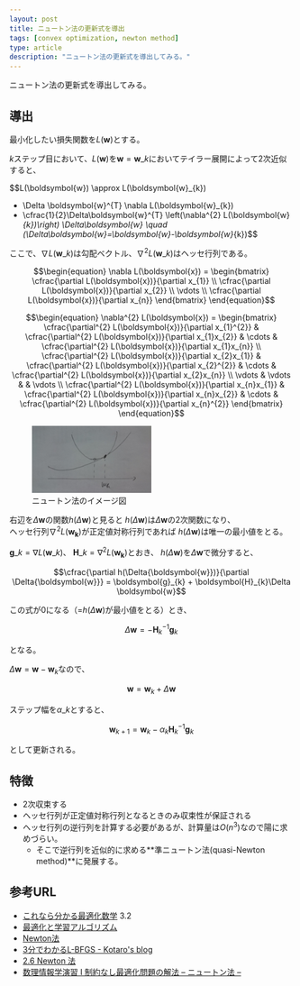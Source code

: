 ```yaml
---
layout: post
title: ニュートン法の更新式を導出
tags: [convex optimization, newton method]
type: article
description: "ニュートン法の更新式を導出してみる。"
---
```


ニュートン法の更新式を導出してみる。

<!-- more -->

## 導出

最小化したい損失関数を$L(\boldsymbol{w})$とする。

$k$ステップ目において、$L(\boldsymbol{w})$を$\boldsymbol{w}=\boldsymbol{w}\_{k}$においてテイラー展開によって2次近似すると、

$$L(\boldsymbol{w}) \approx
  L(\boldsymbol{w}_{k})
  + \Delta \boldsymbol{w}^{T} \nabla L(\boldsymbol{w}_{k})
  + \cfrac{1}{2}\Delta\boldsymbol{w}^{T} \left(\nabla^{2} L(\boldsymbol{w}_{k})\right) \Delta\boldsymbol{w} \quad (\Delta\boldsymbol{w}=\boldsymbol{w}-\boldsymbol{w}_{k})$$

ここで、$\nabla L(\boldsymbol{w}\_{k})$は勾配ベクトル、$\nabla^{2} L(\boldsymbol{w}\_{k})$はヘッセ行列である。

$$\begin{equation}
\nabla L(\boldsymbol{x}) =
\begin{bmatrix}
\cfrac{\partial L(\boldsymbol{x})}{\partial x_{1}} \\
\cfrac{\partial L(\boldsymbol{x})}{\partial x_{2}} \\
\vdots \\
\cfrac{\partial L(\boldsymbol{x})}{\partial x_{n}}
\end{bmatrix}
\end{equation}$$

$$\begin{equation}
\nabla^{2} L(\boldsymbol{x}) =
\begin{bmatrix}
\cfrac{\partial^{2} L(\boldsymbol{x})}{\partial x_{1}^{2}} & \cfrac{\partial^{2} L(\boldsymbol{x})}{\partial x_{1}x_{2}} & \cdots & \cfrac{\partial^{2} L(\boldsymbol{x})}{\partial x_{1}x_{n}} \\
\cfrac{\partial^{2} L(\boldsymbol{x})}{\partial x_{2}x_{1}} & \cfrac{\partial^{2} L(\boldsymbol{x})}{\partial x_{2}^{2}} & \cdots & \cfrac{\partial^{2} L(\boldsymbol{x})}{\partial x_{2}x_{n}} \\
\vdots & \vdots & & \vdots \\
\cfrac{\partial^{2} L(\boldsymbol{x})}{\partial x_{n}x_{1}} & \cfrac{\partial^{2} L(\boldsymbol{x})}{\partial x_{n}x_{2}} & \cdots & \cfrac{\partial^{2} L(\boldsymbol{x})}{\partial x_{n}^{2}}
\end{bmatrix}
\end{equation}$$

<figure class="img-centering">
  <img src="/assets/images/newton_method/newton_method.png" width="50%">
  <figcaption>ニュートン法のイメージ図</figcaption>
</figure>

<!-- TODO: 式番号つけたい -->
右辺を$\Delta\boldsymbol{w}$の関数$h(\Delta{\boldsymbol{w}})$と見ると
$h(\Delta{\boldsymbol{w}})$は$\Delta\boldsymbol{w}$の2次関数になり、  
ヘッセ行列$\nabla^{2} L(\boldsymbol{w_{k}})$が正定値対称行列であれば
$h(\Delta{\boldsymbol{w}})$は唯一の最小値をとる。

$\boldsymbol{g}\_{k}=\nabla L(\boldsymbol{w}\_{k})$、
$\boldsymbol{H}\_{k}=\nabla^{2} L(\boldsymbol{w_{k}})$とおき、
$h(\Delta{\boldsymbol{w}})$を$\Delta{\boldsymbol{w}}$で微分すると、

$$\cfrac{\partial h(\Delta{\boldsymbol{w}})}{\partial \Delta{\boldsymbol{w}}} = \boldsymbol{g}_{k} + \boldsymbol{H}_{k}\Delta \boldsymbol{w}$$

この式が0になる（=$h(\Delta{\boldsymbol{w}})$が最小値をとる）とき、

$$\Delta\boldsymbol{w}=-\boldsymbol{H}_{k}^{-1}\boldsymbol{g}_{k}$$

となる。

$\Delta\boldsymbol{w}=\boldsymbol{w}-\boldsymbol{w}_{k}$なので、

$$\boldsymbol{w} = \boldsymbol{w}_{k} + \Delta\boldsymbol{w}$$

ステップ幅を$\alpha\_{k}$とすると、

$$\boldsymbol{w}_{k+1} = \boldsymbol{w}_{k} - \alpha_{k}\boldsymbol{H}_{k}^{-1}\boldsymbol{g}_{k}$$

として更新される。

## 特徴

* 2次収束する
* ヘッセ行列が正定値対称行列となるときのみ収束性が保証される
* ヘッセ行列の逆行列を計算する必要があるが、計算量は$O(n^{3})$なので陽に求めづらい。  
  - そこで逆行列を近似的に求める**準ニュートン法(quasi-Newton method)**に発展する。

## 参考URL

* [これなら分かる最適化数学](http://www.kyoritsu-pub.co.jp/kenpon/bookDetail/9784320017863) 3.2
* [最適化と学習アルゴリズム](http://www.r.dl.itc.u-tokyo.ac.jp/~nakagawa/SML1/opt-algorithm1.pdf)
* [Newton法](http://dsl4.eee.u-ryukyu.ac.jp/DOCS/nlp/node5.html)
* [3分でわかるL-BFGS - Kotaro's blog](http://kotarotanahashi.github.io/blog/2015/10/03/l-bfgsfalseshi-zu-mi/)
* [2.6 Newton 法](https://www.sist.ac.jp/~suganuma/kougi/other_lecture/SE/opt/nonlinear/nonlinear.htm#2.6)
* [数理情報学演習 I 制約なし最適化問題の解法 – ニュートン法 –](http://www.math.cm.is.nagoya-u.ac.jp/~kanamori/lecture/lec.2007.1st.suurijouhou1/08.2007.06.14.NewtonMethod.pdf)
